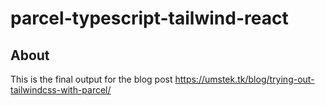 # parcel-typescript-tailwind-react

## About

This is the final output for the blog post <https://umstek.tk/blog/trying-out-tailwindcss-with-parcel/>
